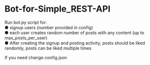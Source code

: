 # Bot-for-Simple_REST-API
Run bot.py script for:<br />
● signup users (number provided in config)<br />
● each user creates random number of posts with any content (up to
max_posts_per_user)<br />
● After creating the signup and posting activity, posts should be liked randomly, posts
can be liked multiple times<br />

If you need change config.json

